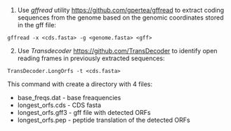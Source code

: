 1. Use *gffread* utility https://github.com/gpertea/gffread to extract coding sequences from the genome based on the genomic coordinates stored in the gff file:

```
gffread -x <cds.fasta> -g <genome.fasta> <gff>
```
2. Use *Transdecoder* https://github.com/TransDecoder to identify open reading frames in previously extracted sequences:

```
TransDecoder.LongOrfs -t <cds.fasta>
```
This command with create a directory with 4 files:
* base_freqs.dat - base freaquencies
* longest_orfs.cds - CDS fasta
* longest_orfs.gff3 - gff file with detected ORFs
* longest_orfs.pep - peptide translation of the detected ORFs


